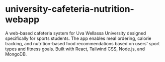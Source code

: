 # university-cafeteria-nutrition-webapp
A web-based cafeteria system for Uva Wellassa University designed specifically for sports students. The app enables meal ordering, calorie tracking, and nutrition-based food recommendations based on users' sport types and fitness goals. Built with React, Tailwind CSS, Node.js, and MongoDB.
